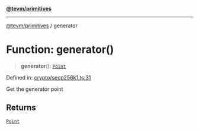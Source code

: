 [**@tevm/primitives**](../README.md)

***

[@tevm/primitives](../globals.md) / generator

# Function: generator()

> **generator**(): [`Point`](../interfaces/Point.md)

Defined in: [crypto/secp256k1.ts:31](https://github.com/evmts/primitives/blob/main/src/crypto/secp256k1.ts#L31)

Get the generator point

## Returns

[`Point`](../interfaces/Point.md)
